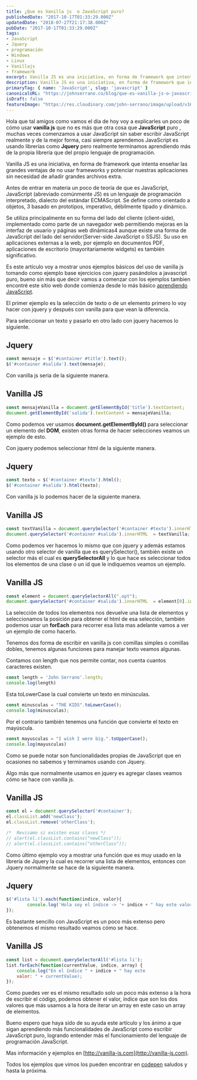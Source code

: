 ```yaml
---
title: ¿Que es Vanilla js  o JavaScript puro?
publishedDate: "2017-10-17T01:33:29.000Z"
updatedDate: "2018-07-27T21:17:38.000Z"
pubDate: "2017-10-17T01:33:29.000Z"
tags: 
- JavaScript
- Jquery
- programación
- Windows
- Linux
- Vanillajs
- framework
excerpt: Vanilla JS es una iniciativa, en forma de framework que intenta enseñar las grandes ventajas de no usar frameworks o librerias y es solo JavaScript puro
description: Vanilla JS es una iniciativa, en forma de framework que intenta enseñar las grandes ventajas de no usar frameworks o librerias y es solo JavaScript puro
primaryTag: { name: 'JavaScript', slug: 'javascript' }
canonicalURL: "https://johnserrano.co/blog/que-es-vanilla-js-o-javascript-puro"
isDraft: false
featureImage: "https://res.cloudinary.com/john-serrano/image/upload/v1683238564/John%20Serrano/Blog%20Post/que-es-vanilla-js-o-javascript-puro/vanillajs_gbyba0.jpg"
---
```


Hola que tal amigos como vamos el día de hoy voy a explicarles un poco de cómo usar **vanilla js** que no es más que otra cosa que **JavaScript** puro , muchas veces comenzamos a usar JavaScript sin saber escribir JavaScript realmente y de la mejor forma, casi siempre aprendemos JavaScript es usando librerías como **Jquery** pero realmente terminamos aprendiendo más de la propia librería que del propio lenguaje de programación.

Vanilla JS es una iniciativa, en forma de framework que intenta enseñar las grandes ventajas de no usar frameworks y potenciar nuestras aplicaciones sin necesidad de añadir grandes archivos extra.

Antes de entrar en materia un poco de teoría de que es JavaScript,  JavaScript (abreviado comúnmente JS) es un lenguaje de programación interpretado, dialecto del estándar ECMAScript. Se define como orientado a objetos, 3 basado en prototipos, imperativo, débilmente tipado y dinámico.

Se utiliza principalmente en su forma del lado del cliente (client-side), implementado como parte de un navegador web permitiendo mejoras en la interfaz de usuario y páginas web dinámicas4 aunque existe una forma de JavaScript del lado del servidor(Server-side JavaScript o SSJS). Su uso en aplicaciones externas a la web, por ejemplo en documentos PDF, aplicaciones de escritorio (mayoritariamente widgets) es también significativo.

Es este artículo voy a mostrar unos ejemplos básicos del uso de vanilla js tomando como ejemplo base ejercicios con jquery pasándolos a javascript puro, bueno sin más que decir vamos a comenzar con los ejemplos tambien encontré este sitio web donde comienza desde lo más básico [aprendiendo JavaScript](https://www.javascript.com).

El primer ejemplo es la selección de texto o de un elemento primero lo voy hacer con jquery y después con vanilla para que vean la diferencia.

Para seleccionar un texto y pasarlo en otro lado con jquery hacemos lo siguiente.

## Jquery

```js
const mensaje = $('#container #title').text();
$('#container #salida').text(mensaje);
```
    

Con vanilla js seria de la siguiente manera.

## Vanilla JS

```js
const mensajeVanilla = document.getElementById('title').textContent;
document.getElementById('salida').textContent = mensajeVanilla;
``` 

Como podemos ver usamos **document.getElementById()** para seleccionar un elemento del **DOM**, existen otras forma de hacer selecciones veamos un ejemplo de esto.

Con jquery podemos seleccionar html de la siguiente manera.

## Jquery

```js
const texto = $('#container #texto').html();
$('#container #salida').html(texto);
```

Con vanilla js lo podemos hacer de la siguiente manera.

## Vanilla JS

```js
const textVanilla = document.querySelector('#container #texto').innerHTML ;
document.querySelector('#container #salida').innerHTML  = textVanilla;
```
    

Como podemos ver hacemos lo mismo que con jquery y además estamos usando otro selector de vanilla que es querySelector(), también existe un selector más el cual es **querySelectorAll** y lo que hace es seleccionar todos los elementos de una clase o un id que le indiquemos veamos un ejemplo.

## Vanilla JS

```js
const element = document.querySelectorAll(".opt");
document.querySelector('#container #salida').innerHTML  = element[0].innerHTML;
```
    

La selección de todos los elementos nos devuelve una lista de elementos y seleccionamos la posición para obtener el html de esa selección, también podemos usar un **forEach** para recorrer esa lista mas adelante vamos a ver un ejemplo de como hacerlo.

Tenemos dos forma de escribir en vanilla js con comillas simples o comillas dobles, tenemos algunas funciones para manejar texto veamos algunas.

Contamos con length que nos permite contar, nos cuenta cuantos caracteres existen.

```js
const length = 'John Serrano'.length;
console.log(length)
```
    

Esta toLowerCase la cual convierte un texto en minúsculas.

```js
const minusculas = "THE KIDS".toLowerCase();
console.log(minusculas);
```
    

Por el contrario también tenemos una función que convierte el texto en mayúscula.

```js
const mayusculas = "I wish I were big.".toUpperCase();
console.log(mayusculas)
```
    
Como se puede notar son funcionalidades propias de JavaScript que en ocasiones no sabemos y terminamos usando con Jquery.

Algo más que normalmente usamos en jquery es agregar clases veamos cómo se hace con vanilla js.

## Vanilla JS

```js
const el = document.querySelector('#container');
el.classList.add('newClass');
el.classList.remove('otherClass');

/*  Revisamo si existen esas clases */
// alert(el.classList.contains("newClass")); 
// alert(el.classList.contains("otherClass"));
```
    

Como último ejemplo voy a mostrar una función que es muy usado en la librería de Jquery la cual es recorrer una lista de elementos, entonces con Jquery normalmente se hace de la siguiente manera.

## Jquery

```js
$('#lista li').each(function(indice, valor){
        console.log('Hola soy el índice -> '+ indice + " hay este valor: " + valor);
});
```
    

Es bastante sencillo con JavaScript es un poco más extenso pero obtenemos el mismo resultado veamos cómo se hace.

## Vanilla JS

```js
const list = document.querySelectorAll('#lista li');
list.forEach(function(currentValue, indice, array) {
    console.log("En el índice " + indice + " hay este 
    valor: " + currentValue);
});
```
    

Como puedes ver es el mismo resultado solo un poco más extenso a la hora de escribir el código, podemos obtener el valor, índice que son los dos valores que más usamos a la hora de iterar un array en este caso un array de elementos.

Bueno espero que haya sido de su ayuda este artículo y los ánimo a que sigan aprendiendo más funcionalidades de JavaScript como escribir JavaScript puro, logrando entender más el funcionamiento del lenguaje de programación JavaScript.

Mas información y ejemplos en [http://vanilla-js.com](http://vanilla-js.com).

Todos los ejemplos que vimos los pueden encontrar en [codepen](https://codepen.io/Jandrey15/pen/wrmdXJ?editors=1012) saludos y hasta la próxima.
